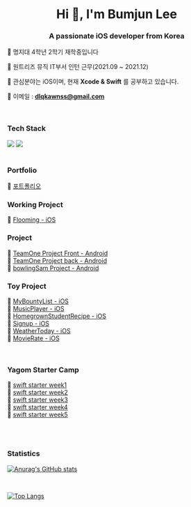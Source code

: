 <h1 align="center">Hi 👋, I'm Bumjun Lee</h1>
<h3 align="center">A passionate iOS developer from Korea</h3>


 🌱 명지대 4학년 2학기 재학중입니다

 🌱 원트리즈 뮤직 IT부서 인턴 근무(2021.09 ~ 2021.12)

 🌱 관심분야는 iOS이며, 현재 **Xcode & Swift** 를 공부하고 있습니다.

 🌱 이메일 : **dlqkawnss@gmail.com**

<br>


### Tech Stack 
<p align="left"> 
<img src="https://img.shields.io/badge/-Swift-%F05138?logo=Swift&logoColer=white"/>
<img src="https://img.shields.io/badge/-iOS-%23000000?logo=Apple&logoColor=white"/>

<br>
<br>

### Portfolio

🔭 [포트폴리오](https://github.com/Leebumju/Portfolio) 
<br>
 
### Working Project

🔭 [Flooming - iOS](https://github.com/Leebumju/Flooming-iOS) 
<br>

### Project

🔭 [TeamOne Project Front - Android](https://github.com/Leebumju/TeamOne-FrontEnd)
 <br>
🔭 [TeamOne Project back - Android](https://github.com/Leebumju/TeamOne-BackEnd)
 <br>
🔭 [bowlingSam Project - Android](https://github.com/Leebumju/testDB)
<br>
 
### Toy Project
 
🔭 [MyBountyList - iOS](https://github.com/Leebumju/MyBountyList)
<br>
🔭 [MusicPlayer - iOS](https://github.com/Leebumju/MusicPlayer) 
<br>
🔭 [HomegrownStudentRecipe - iOS](https://github.com/Leebumju/HomegrownStudentRecipe) 
<br>
🔭 [Signup - iOS](https://github.com/Leebumju/SignUp) 
<br>
🔭 [WeatherToday - iOS](https://github.com/Leebumju/WeatherToday) 
<br>
🔭 [MovieRate - iOS](https://github.com/Leebumju/MovieRate) 
 
<br>
 
### Yagom Starter Camp
 
🔭 [swift starter week1](https://github.com/Leebumju/swift-starter-week1)
<br>
🔭 [swift starter week2](https://github.com/Leebumju/swift-starter-week2)
<br>
🔭 [swift starter week3](https://github.com/Leebumju/swift-starter-week3)
<br>
🔭 [swift starter week4](https://github.com/Leebumju/swift-starter-week4)
<br>
🔭 [swift starter week5](https://github.com/Leebumju/swift-starter-week5)



<br><br>
### Statistics

[![Anurag's GitHub stats](https://github-readme-stats.vercel.app/api?username=Leebumju)](https://github.com/anuraghazra/github-readme-stats)

<br>

[![Top Langs](https://github-readme-stats.vercel.app/api/top-langs/?username=Leebumju)](https://github.com/anuraghazra/github-readme-stats)



